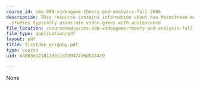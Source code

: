 ```yaml
---
course_id: cms-998-videogame-theory-and-analysis-fall-2006
description: This resource contains information about how Mainstream media and cultural
  studies typically associate video games with adolescence.
file_location: /coursemedia/cms-998-videogame-theory-and-analysis-fall-2006/b4803e1218128ec1d709427d6d5144c9_firstday_grigsby.pdf
file_type: application/pdf
layout: pdf
title: firstday_grigsby.pdf
type: course
uid: b4803e1218128ec1d709427d6d5144c9

---
```

None